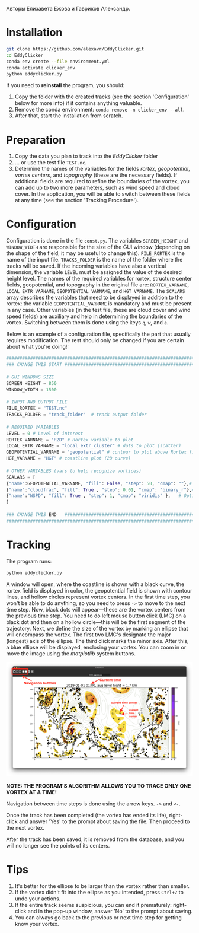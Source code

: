 Авторы Елизавета Ежова и Гавриков Александр.
# Installation

```bash
git clone https://github.com/alexavr/EddyClicker.git
cd EddyClicker
conda env create --file environment.yml
conda activate clicker_env
python eddyclicker.py
```

If you need to **reinstall** the program, you should:

1. Copy the folder with the created tracks (see the section 'Configuration' below for more info) if it contains anything valuable.
2. Remove the conda environment: `conda remove -n clicker_env --all`.
3. After that, start the installation from scratch.
# Preparation 

1. Copy the data you plan to track into the *EddyClicker* folder
2. ... or use the test file `TEST.nc`.
3. Determine the names of the variables for the fields *rortex*, *geopotential*, *vortex centers*, and *topography* (these are the necessary fields). If additional fields are required to refine the boundaries of the vortex, you can add up to two more parameters, such as wind speed and cloud cover. In the application, you will be able to switch between these fields at any time (see the section 'Tracking Procedure').

# Configuration
Configuration is done in the file `const.py`. The variables `SCREEN_HEIGHT` and `WINDOW_WIDTH` are responsible for the size of the GUI window (depending on the shape of the field, it may be useful to change this). `FILE_RORTEX` is the name of the input file. `TRACKS_FOLDER` is the name of the folder where the tracks will be saved. If the incoming variables have also a vertical dimension, the variable `LEVEL` must be assigned the value of the desired height level. The names of the required variables for rortex, structure center fields, geopotential, and topography in the original file are: `RORTEX_VARNAME`, `LOCAL_EXTR_VARNAME`, `GEOPOTENTIAL_VARNAME`, and `HGT_VARNAME`. The `SCALARS` array describes the variables that need to be displayed in addition to the rortex: the variable `GEOPOTENTIAL_VARNAME` is mandatory and must be present in any case. Other variables (in the test file, these are cloud cover and wind speed fields) are auxiliary and help in determining the boundaries of the vortex. Switching between them is done using the keys `q`, `w`, and `e`. 

Below is an example of a configuration file, specifically the part that usually requires modification. The rest should only be changed if you are certain about what you're doing!:
```python
###############################################################################
### CHANGE THIS START #########################################################

# GUI WINDOWS SIZE
SCREEN_HEIGHT = 850
WINDOW_WIDTH = 1500

# INPUT AND OUTPUT FILE 
FILE_RORTEX = "TEST.nc"  
TRACKS_FOLDER = "track_folder"  # track output folder

# REQUIRED VARIABLES
LEVEL = 0 # Level of interest
RORTEX_VARNAME = "R2D" # Rortex variable to plot
LOCAL_EXTR_VARNAME = "local_extr_cluster" # dots to plot (scatter)
GEOPOTENTIAL_VARNAME = "geopotential" # contour to plot above Rortex field
HGT_VARNAME = "HGT" # coastline plot (2D curve)

# OTHER VARIABLES (vars to help recognize vortices)
SCALARS = [
{"name":GEOPOTENTIAL_VARNAME, "fill": False, "step": 50, "cmap": ""},# REQUIRED, Key Q
{"name":"cloudfrac", "fill": True , "step": 0.01, "cmap": "binary_r"},# Optional, Key W
{"name":"WSPD", "fill": True , "step": 1, "cmap": "viridis" },   # Optional, Key E
]

### CHANGE THIS END   #########################################################
###############################################################################
```
# Tracking

The program runs:
```bash
python eddyclicker.py
```
A window will open, where the coastline is shown with a black curve, the rortex field is displayed in color, the geopotential field is shown with contour lines, and hollow circles represent vortex centers. In the first time step, you won't be able to do anything, so you need to press `->` to move to the next time step. Now, black dots will appear—these are the vortex centers from the previous time step. You need to do  left mouse button click (LMC) on a black dot and then on a hollow circle—this will be the first segment of the trajectory. Next, we define the size of the vortex by marking an ellipse that will encompass the vortex. The first two LMC's  designate the major (longest) axis of the ellipse. The third click marks the minor axis. After this, a blue ellipse will be displayed, enclosing your vortex. You can zoom in or move the image using the *matplotlib* system buttons.

![Window screenshot](./1.png)

**NOTE: THE PROGRAM'S ALGORITHM ALLOWS YOU TO TRACE ONLY ONE VORTEX AT A TIME!**

Navigation between time steps is done using the arrow keys. `->` and `<-`.

Once the track has been completed (the vortex has ended its life), right-click and answer 'Yes' to the prompt about saving the file. Then proceed to the next vortex.

After the track has been saved, it is removed from the database, and you will no longer see the points of its centers.


# Tips

1. It's better for the ellipse to be larger than the vortex rather than smaller.
2. If the vortex didn't fit into the ellipse as you intended, press `Ctrl+Z` to undo your actions.
3. If the entire track seems suspicious, you can end it prematurely: right-click and in the pop-up window, answer 'No' to the prompt about saving.
4. You can always go back to the previous or next time step for getting know your vortex.
